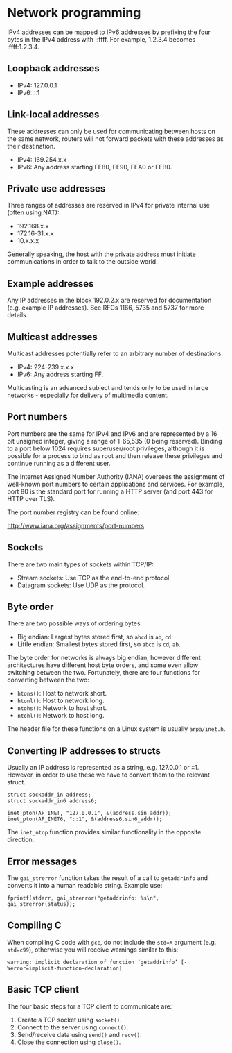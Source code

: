 # Network programming

IPv4 addresses can be mapped to IPv6 addresses by prefixing the four bytes in the IPv4 address with ::ffff. For example, 1.2.3.4 becomes :ffff:1.2.3.4.

## Loopback addresses

 * IPv4: 127.0.0.1
 * IPv6: ::1

## Link-local addresses

These addresses can only be used for communicating between hosts on the same network, routers will not forward packets with these addresses as their destination.

 * IPv4: 169.254.x.x
 * IPv6: Any address starting FE80, FE90, FEA0 or FEB0.

## Private use addresses

Three ranges of addresses are reserved in IPv4 for private internal use (often using NAT):

 * 192.168.x.x
 * 172.16-31.x.x
 * 10.x.x.x

Generally speaking, the host with the private address must initiate communications in order to talk to the outside world.

## Example addresses

Any IP addresses in the block 192.0.2.x are reserved for documentation (e.g. example IP addresses). See RFCs 1166, 5735 and 5737 for more details.

## Multicast addresses

Multicast addresses potentially refer to an arbitrary number of destinations.

 * IPv4: 224-239.x.x.x
 * IPv6: Any address starting FF.

Multicasting is an advanced subject and tends only to be used in large networks - especially for delivery of multimedia content.

## Port numbers

Port numbers are the same for IPv4 and IPv6 and are represented by a 16 bit unsigned integer, giving a range of 1-65,535 (0 being reserved). Binding to a port below 1024 requires superuser/root privileges, although it is possible for a process to bind as root and then release these privileges and continue running as a different user.

The Internet Assigned Number Authority (IANA) oversees the assignment of well-known port numbers to certain applications and services. For example, port 80 is the standard port for running a HTTP server (and port 443 for HTTP over TLS).

The port number registry can be found online:

http://www.iana.org/assignments/port-numbers

## Sockets

There are two main types of sockets within TCP/IP:

 * Stream sockets: Use TCP as the end-to-end protocol.
 * Datagram sockets: Use UDP as the protocol.

## Byte order

There are two possible ways of ordering bytes:

 * Big endian: Largest bytes stored first, so `abcd` is `ab`, `cd`.
 * Little endian: Smallest bytes stored first, so `abcd` is `cd`, `ab`.

The byte order for networks is always big endian, however different architectures have different host byte orders, and some even allow switching between the two. Fortunately, there are four functions for converting between the two:

 * `htons()`: Host to network short.
 * `htonl()`: Host to network long.
 * `ntohs()`: Network to host short.
 * `ntohl()`: Network to host long.

The header file for these functions on a Linux system is usually `arpa/inet.h`.

## Converting IP addresses to structs

Usually an IP address is represented as a string, e.g. 127.0.0.1 or ::1. However, in order to use these we have to convert them to the relevant struct.

```
struct sockaddr_in address;
struct sockaddr_in6 address6;

inet_pton(AF_INET, "127.0.0.1", &(address.sin_addr));
inet_pton(AF_INET6, "::1", &(address6.sin6_addr));
```

The `inet_ntop` function provides similar functionality in the opposite direction.

## Error messages

The `gai_strerror` function takes the result of a call to `getaddrinfo` and converts it into a human readable string. Example use:

```
fprintf(stderr, gai_strerror("getaddrinfo: %s\n", gai_strerror(status));
```

## Compiling C

When compiling C code with `gcc`, do not include the `std=X` argument (e.g. `std=c99`), otherwise you will receive warnings similar to this:

```
warning: implicit declaration of function ‘getaddrinfo’ [-Werror=implicit-function-declaration]
```

## Basic TCP client

The four basic steps for a TCP client to communicate are:

 1. Create a TCP socket using `socket()`.
 1. Connect to the server using `connect()`.
 1. Send/receive data using `send()` and `recv()`.
 1. Close the connection using `close()`.


 
